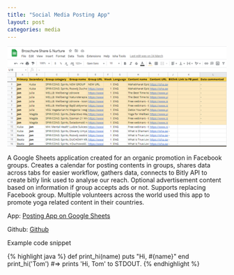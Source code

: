 ```yaml
---
title: "Social Media Posting App"
layout: post
categories: media
---
```


![Social Media Posting App](/assets/posting-app-thumbnail.png)

A Google Sheets application created for an organic promotion in Facebook groups. Creates a calendar for posting contents in groups, shares data across tabs for easier workflow, gathers data, connects to Bitly API to create bitly link used to analyse our reach. Optional advertisement content based on information if group accepts ads or not. Supports replacing Facebook group. Multiple volunteers across the world used this app to promote yoga related content in their countries.

App: [Posting App on Google Sheets][posting-app]

Github: [Github][github]


Example code snippet

{% highlight java %}
def print_hi(name)
  puts "Hi, #{name}"
end
print_hi('Tom')
#=> prints 'Hi, Tom' to STDOUT.
{% endhighlight %}

[posting-app]: https://docs.google.com/spreadsheets/d/1aEwVAFVsE5zDzhRyN-DG1fK8AJcUzxy-IGMHVpcl6wY/edit#gid=1071128398
[github]: https://github.com/viktorbobinski/Share-Nurture-Posting-App
